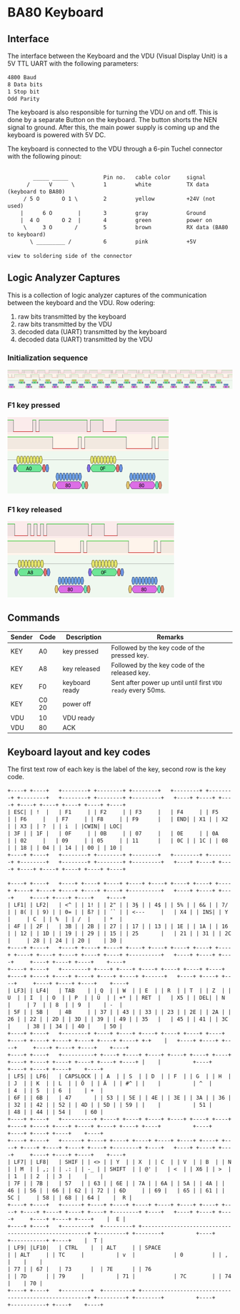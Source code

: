 # BA80 Keyboard
## Interface
The interface between the Keyboard and the VDU (Visual Display Unit) is a 5V TTL UART with the following parameters:
```text
4800 Baud
8 Data bits
1 Stop bit
Odd Parity
```
The keyboard is also responsible for turning the VDU on and off. This is done by a separate Button on the keyboard.
The button shorts the NEN signal to ground. After this, the main power supply is coming up and the keyboard is powered with 5V DC.

The keyboard is connected to the VDU through a 6-pin Tuchel connector with the following pinout:
```text

        _____ _____           Pin no.   cable color     signal
      /      V      \         1         white           TX data (keyboard to BA80)
     / 5 O       O 1 \        2         yellow          +24V (not used)
    |      6 O        |       3         gray            Ground
    |  4 O       O 2  |       4         green           power on
     \     3 O       /        5         brown           RX data (BA80 to keyboard)
       \ _________ /          6         pink            +5V

view to soldering side of the connector
```

## Logic Analyzer Captures

This is a collection of logic analyzer captures of the communication between the keyboard and the VDU.
Row odering:
1. raw bits transmitted by the keyboard
2. raw bits transmitted by the VDU
3. decoded data (UART) transmitted by the keyboard
4. decoded data (UART) transmitted by the VDU

### Initialization sequence
![Init sequence](images/BA80-Keyboard-Init-Sequence.png "Init sequence")

### F1 key pressed
![Init sequence](images/BA80-Keyboard-F1-pressed.png "Init sequence")

### F1 key released
![Init sequence](images/BA80-Keyboard-F1-released.png "Init sequence")


## Commands

| Sender | Code  | Description    | Remarks                                            |
|--------|-------|----------------|----------------------------------------------------|
| KEY    | A0    | key pressed    | Followed by the key code of the pressed key.       |
| KEY    | A8    | key released   | Followed by the key code of the released key.      |
| KEY    | F0    | keyboard ready | Sent after power up until until first `VDU ready` every 50ms. |
| KEY    | C0 20 | power off      |
| VDU    | 10    | VDU ready      |
| VDU    | 80    | ACK            |


## Keyboard layout and key codes

The first text row of each key is the label of the key, second row is the key code.

```text
+----+ +----+   +--------+ +--------+ +--------+   +--------+ +--------+ +--------+   +--------+ +--------+ +---------+   +----+ +----+ +----+ +----+ +----+ +----+ +----+ +----+
| ESC| | !  |   | F1     | | F2     | | F3     |   | F4     | | F5     | | F6     |   | F7     | | F8     | | F9      |   | END| | X1 | | X2 | | X3 | | ?  | | i  | |CWIN| | LOC|
| 3F | | 1F |   | 0F     | | 0B     | | 07     |   | 0E     | | 0A     | | 02     |   | 09     | | 05     | | 11      |   | 0C | | 1C | | 08 | | 18 | | 04 | | 14 | | 00 | | 10 |
+----+ +----+   +--------+ +--------+ +--------+   +--------+ +--------+ +--------+   +--------+ +--------+ +---------+   +----+ +----+ +----+ +----+ +----+ +----+ +----+ +----+

+----+ +----+   +----+ +----+ +----+ +----+ +----+ +----+ +----+ +----+ +----+ +----+ +----+ +----+ +----+ +----------+   +----+ +----+ +----+     +----+ +----+ +----+    +----+
| LF1| | LF2|   | <^ | | 1! | | 2" | | 3§ | | 4$ | | 5% | | 6& | | 7/ | | 8( | | 9) | | 0= | | ß? | | ´` | | <---     |   | X4 | | INS| | Y  |     | C  | | %  | | /  |    | *  |
| 4F | | 2F |   | 3B | | 2B | | 27 | | 17 | | 13 | | 1E | | 1A | | 16 | | 12 | | 1D | | 19 | | 29 | | 15 | | 25       |   | 21 | | 31 | | 2C |     | 28 | | 24 | | 20 |    | 30 |
+----+ +----+   +----+ +----+ +----+ +----+ +----+ +----+ +----+ +----+ +----+ +----+ +----+ +----+ +----+ +----------+   +----+ +----+ +----+     +----+ +----+ +----+    +----+
+----+ +----+   +--------+ +----+ +----+ +----+ +----+ +----+ +----+ +----+ +----+ +----+ +----+ +----+ +----+ +------+   +----+ +----+ +----+     +----+ +----+ +----+    +----+
| LF3| | LF4|   | TAB    | | Q  | | W  | | E  | | R  | | T  | | Z  | | U  | | I  | | O  | | P  | | Ü  | | +* | | RET  |   | X5 | | DEL| | N  |     | 7  | | 8  | | 9  |    | -  |
| 5F | | 5B |   | 4B     | | 37 | | 43 | | 33 | | 23 | | 2E | | 2A | | 26 | | 22 | | 2D | | 3D | | 39 | | 49 | | 35   |   | 45 | | 41 | | 3C |     | 38 | | 34 | | 40 |    | 50 |
+----+ +----+   +--------+ +----+ +----+ +----+ +----+ +----+ +----+ +----+ +----+ +----+ +----+ +----+ +----+ +-+    |   +----+ +----+ +----+     +----+ +----+ +----+    +----+
+----+ +----+   +----------+ +----+ +----+ +----+ +----+ +----+ +----+ +----+ +----+ +----+ +----+ +----+ +----+ |    |          +----+            +----+ +----+ +----+    +----+
| LF5| | LF6|   | CAPSLOCK | | A  | | S  | | D  | | F  | | G  | | H  | | J  | | K  | | L  | | Ö  | | Ä  | | #^ | |    |          | ^  |            | 4  | | 5  | | 6  |    | +  |
| 6F | | 6B |   | 47       | | 53 | | 5E | | 4E | | 3E | | 3A | | 36 | | 32 | | 42 | | 52 | | 4D | | 5D | | 59 | |    |          | 51 |            | 48 | | 44 | | 54 |    | 60 |
+----+ +----+   +----------+ +----+ +----+ +----+ +----+ +----+ +----+ +----+ +----+ +----+ +----+ +----+ +----+ +----+          +----+            +----+ +----+ +----+    +----+
+----+ +----+   +------+ +----+ +----+ +----+ +----+ +----+ +----+ +----+ +----+ +----+ +----+ +----+ +--------+ +----+   +----+ +----+ +----+     +----+ +----+ +----+    +----+
| LF7| | LF8|   | SHIF | | <> | | Y  | | X  | | C  | | V  | | B  | | N  | | M  | | ,; | | .: | | -_ | | SHIFT  | | @' |   | <  | | X6 | | >  |     | 1  | | 2  | | 3  |    |    |
| 7F | | 7B |   | 57   | | 63 | | 6E | | 7A | | 6A | | 5A | | 4A | | 46 | | 56 | | 66 | | 62 | | 72 | | 6D     | | 69 |   | 65 | | 61 | | 5C |     | 58 | | 68 | | 64 |    |  R |
+----+ +----+   +------+ +----+ +----+ +----+ +----+ +----+ +----+ +----+ +----+ +----+ +----+ +----+ +--------+ +----+   +----+ +----+ +----+     +----+ +----+ +----+    |  E |
+----+ +----+   +---------+  +---------+ +-----------------------------------------------------+ +---------+ +--------+          +----+            +-----------+ +----+    |  T |
| LF9| |LF10|   | CTRL    |  | ALT     | | SPACE                                               | | ALT     | | TC     |          | v  |            | 0         | | ,  |    |    |
| 77 | | 67 |   | 73      |  | 7E      | | 76                                                  | | 7D      | | 79     |          | 71 |            | 7C        | | 74 |    | 70 |
+----+ +----+   +---------+  +---------+ +-----------------------------------------------------+ +---------+ +--------+          +----+            +-----------+ +----+    +----+
```
